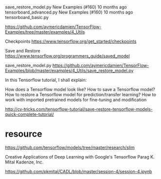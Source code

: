 save_restore_model.py	New Examples (#160)	10 months ago
tensorboard_advanced.py	New Examples (#160)	10 months ago
tensorboard_basic.py

https://github.com/aymericdamien/TensorFlow-Examples/tree/master/examples/4_Utils


Checkpoints
https://www.tensorflow.org/get_started/checkpoints

Save and Restore
https://www.tensorflow.org/programmers_guide/saved_model


save_restore_model.py
https://github.com/aymericdamien/TensorFlow-Examples/blob/master/examples/4_Utils/save_restore_model.py

In this Tensorflow tutorial, I shall explain:

How does a Tensorflow model look like?
How to save a Tensorflow model?
How to restore a Tensorflow model for prediction/transfer learning?
How to work with imported pretrained models for fine-tuning and modification

http://cv-tricks.com/tensorflow-tutorial/save-restore-tensorflow-models-quick-complete-tutorial/


# resource




https://github.com/tensorflow/models/tree/master/research/slim

Creative Applications of Deep Learning with Google's Tensorflow Parag K. Mital Kadenze, Inc.

https://github.com/pkmital/CADL/blob/master/session-4/session-4.ipynb
